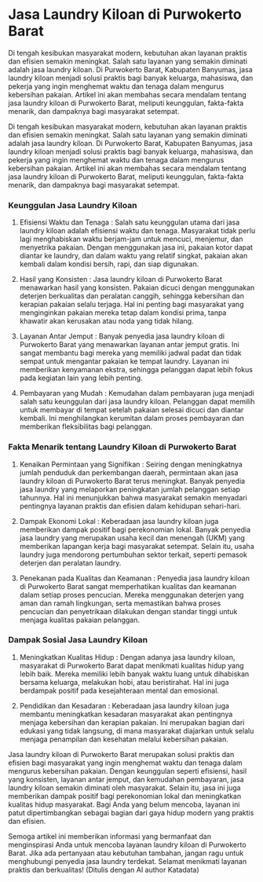 # Jasa Laundry Kiloan di Purwokerto Barat

Di tengah kesibukan masyarakat modern, kebutuhan akan layanan praktis dan efisien semakin meningkat. Salah satu layanan yang semakin diminati adalah jasa laundry kiloan. Di Purwokerto Barat, Kabupaten Banyumas, jasa laundry kiloan menjadi solusi praktis bagi banyak keluarga, mahasiswa, dan pekerja yang ingin menghemat waktu dan tenaga dalam mengurus kebersihan pakaian. Artikel ini akan membahas secara mendalam tentang jasa laundry kiloan di Purwokerto Barat, meliputi keunggulan, fakta-fakta menarik, dan dampaknya bagi masyarakat setempat.



Di tengah kesibukan masyarakat modern, kebutuhan akan layanan praktis dan efisien semakin meningkat. Salah satu layanan yang semakin diminati adalah jasa laundry kiloan. Di Purwokerto Barat, Kabupaten Banyumas, jasa laundry kiloan menjadi solusi praktis bagi banyak keluarga, mahasiswa, dan pekerja yang ingin menghemat waktu dan tenaga dalam mengurus kebersihan pakaian. Artikel ini akan membahas secara mendalam tentang jasa laundry kiloan di Purwokerto Barat, meliputi keunggulan, fakta-fakta menarik, dan dampaknya bagi masyarakat setempat.

### Keunggulan Jasa Laundry Kiloan

1. Efisiensi Waktu dan Tenaga :
Salah satu keunggulan utama dari jasa laundry kiloan adalah efisiensi waktu dan tenaga. Masyarakat tidak perlu lagi menghabiskan waktu berjam-jam untuk mencuci, menjemur, dan menyetrika pakaian. Dengan menggunakan jasa ini, pakaian kotor dapat diantar ke laundry, dan dalam waktu yang relatif singkat, pakaian akan kembali dalam kondisi bersih, rapi, dan siap digunakan.

2. Hasil yang Konsisten :
Jasa laundry kiloan di Purwokerto Barat menawarkan hasil yang konsisten. Pakaian dicuci dengan menggunakan deterjen berkualitas dan peralatan canggih, sehingga kebersihan dan kerapian pakaian selalu terjaga. Hal ini penting bagi masyarakat yang menginginkan pakaian mereka tetap dalam kondisi prima, tanpa khawatir akan kerusakan atau noda yang tidak hilang.

3. Layanan Antar Jemput :
Banyak penyedia jasa laundry kiloan di Purwokerto Barat yang menawarkan layanan antar jemput gratis. Ini sangat membantu bagi mereka yang memiliki jadwal padat dan tidak sempat untuk mengantar pakaian ke tempat laundry. Layanan ini memberikan kenyamanan ekstra, sehingga pelanggan dapat lebih fokus pada kegiatan lain yang lebih penting.

4. Pembayaran yang Mudah :
Kemudahan dalam pembayaran juga menjadi salah satu keunggulan dari jasa laundry kiloan. Pelanggan dapat memilih untuk membayar di tempat setelah pakaian selesai dicuci dan diantar kembali. Ini menghilangkan kerumitan dalam proses pembayaran dan memberikan fleksibilitas bagi pelanggan.

### Fakta Menarik tentang Laundry Kiloan di Purwokerto Barat

1. Kenaikan Permintaan yang Signifikan :
Seiring dengan meningkatnya jumlah penduduk dan perkembangan daerah, permintaan akan jasa laundry kiloan di Purwokerto Barat terus meningkat. Banyak penyedia jasa laundry yang melaporkan peningkatan jumlah pelanggan setiap tahunnya. Hal ini menunjukkan bahwa masyarakat semakin menyadari pentingnya layanan praktis dan efisien dalam kehidupan sehari-hari.

2. Dampak Ekonomi Lokal :
Keberadaan jasa laundry kiloan juga memberikan dampak positif bagi perekonomian lokal. Banyak penyedia jasa laundry yang merupakan usaha kecil dan menengah (UKM) yang memberikan lapangan kerja bagi masyarakat setempat. Selain itu, usaha laundry juga mendorong pertumbuhan sektor terkait, seperti pemasok deterjen dan peralatan laundry.

3. Penekanan pada Kualitas dan Keamanan :
Penyedia jasa laundry kiloan di Purwokerto Barat sangat memperhatikan kualitas dan keamanan dalam setiap proses pencucian. Mereka menggunakan deterjen yang aman dan ramah lingkungan, serta memastikan bahwa proses pencucian dan penyetrikaan dilakukan dengan standar tinggi untuk menjaga kualitas pakaian pelanggan.

### Dampak Sosial Jasa Laundry Kiloan

1. Meningkatkan Kualitas Hidup :
Dengan adanya jasa laundry kiloan, masyarakat di Purwokerto Barat dapat menikmati kualitas hidup yang lebih baik. Mereka memiliki lebih banyak waktu luang untuk dihabiskan bersama keluarga, melakukan hobi, atau beristirahat. Hal ini juga berdampak positif pada kesejahteraan mental dan emosional.

2. Pendidikan dan Kesadaran :
Keberadaan jasa laundry kiloan juga membantu meningkatkan kesadaran masyarakat akan pentingnya menjaga kebersihan dan kerapian pakaian. Ini merupakan bagian dari edukasi yang tidak langsung, di mana masyarakat diajarkan untuk selalu menjaga penampilan dan kesehatan melalui kebersihan pakaian.

Jasa laundry kiloan di Purwokerto Barat merupakan solusi praktis dan efisien bagi masyarakat yang ingin menghemat waktu dan tenaga dalam mengurus kebersihan pakaian. Dengan keunggulan seperti efisiensi, hasil yang konsisten, layanan antar jemput, dan kemudahan pembayaran, jasa laundry kiloan semakin diminati oleh masyarakat. Selain itu, jasa ini juga memberikan dampak positif bagi perekonomian lokal dan meningkatkan kualitas hidup masyarakat. Bagi Anda yang belum mencoba, layanan ini patut dipertimbangkan sebagai bagian dari gaya hidup modern yang praktis dan efisien.

Semoga artikel ini memberikan informasi yang bermanfaat dan menginspirasi Anda untuk mencoba layanan laundry kiloan di Purwokerto Barat. Jika ada pertanyaan atau kebutuhan tambahan, jangan ragu untuk menghubungi penyedia jasa laundry terdekat. Selamat menikmati layanan praktis dan berkualitas! (Ditulis dengan AI author Katadata)
